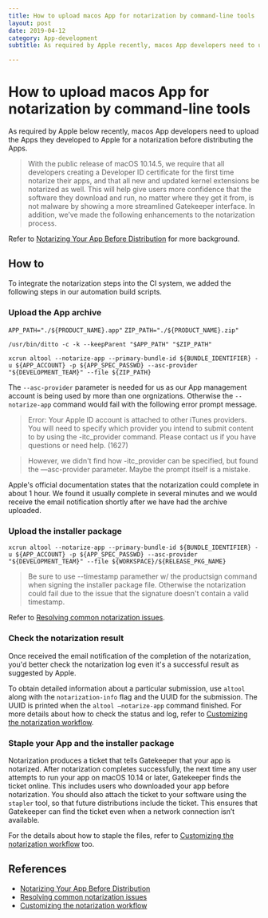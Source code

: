 ```yaml
---
title: How to upload macos App for notarization by command-line tools
layout: post
date: 2019-04-12
category: App-development
subtitle: As required by Apple recently, macos App developers need to upload the Apps they developed to Apple for a notarization.

---
```


# How to upload macos App for notarization by command-line tools

As required by Apple below recently, macos App developers need to upload the Apps they developed to Apple for a notarization before distributing the Apps. 



> With the public release of macOS 10.14.5, we require that all developers creating a Developer ID certificate for the first time notarize their apps, and that all new and updated kernel extensions be notarized as well. This will help give users more confidence that the software they download and run, no matter where they get it from, is not malware by showing a more streamlined Gatekeeper interface. In addition, we’ve made the following enhancements to the notarization process.

Refer to [Notarizing Your App Before Distribution](https://developer.apple.com/documentation/security/notarizing_your_app_before_distribution) for more background. 

## How to

To integrate the notarization steps into the CI system, we added the following steps in our automation build scripts.

### Upload the App archive 




`APP_PATH="./${PRODUCT_NAME}.app"`
`ZIP_PATH="./${PRODUCT_NAME}.zip"`

`/usr/bin/ditto -c -k --keepParent "$APP_PATH" "$ZIP_PATH"`

`xcrun altool --notarize-app --primary-bundle-id ${BUNDLE_IDENTIFIER} -u ${APP_ACCOUNT} -p ${APP_SPEC_PASSWD} --asc-provider "${DEVELOPMENT_TEAM}" --file ${ZIP_PATH}`


The `--asc-provider` parameter is needed for us as our App management account is being used by more than one orgnizations. Otherwise the `--notarize-app` command would fail with the following error prompt message. 


> Error: Your Apple ID account is attached to other iTunes providers. You will need to specify which provider you intend to submit content to by using the -itc_provider command. Please contact us if you have questions or need help. (1627)

> However, we didn't find how -itc_provider can be specified, but found the —asc-provider parameter. Maybe the prompt itself is a mistake.

Apple's official documentation states that the notarization could complete in about 1 hour. We found it usually complete in several minutes and we would receive the email notification shortly after we have had the archive uploaded.

### Upload the installer package



`xcrun altool --notarize-app --primary-bundle-id ${BUNDLE_IDENTIFIER} -u ${APP_ACCOUNT} -p ${APP_SPEC_PASSWD} --asc-provider "${DEVELOPMENT_TEAM}" --file ${WORKSPACE}/${RELEASE_PKG_NAME}`

> Be sure to use --timestamp paramether w/ the productsign command when signing the installer package file. Otherwise the notarization could fail due to the issue that the signature doesn't contain a valid timestamp. 

Refer to [Resolving common notarization issues](https://developer.apple.com/documentation/security/notarizing_your_app_before_distribution/resolving_common_notarization_issues).

### Check the notarization result

Once received the email notification of the completion of the notarization, you'd better check the notarization log  even it's a successful result as suggested by Apple. 

To obtain detailed information about a particular submission, use `altool` along with the `notarization-info` flag and the UUID for the submission. The UUID is printed when the `altool —notarize-app` command finished. For more details about how to check the status and log, refer to [Customizing the notarization workflow]( https://developer.apple.com/documentation/security/notarizing_your_app_before_distribution/customizing_the_notarization_workflow#3087732 ). 

### Staple your App and the installer package

Notarization produces a ticket that tells Gatekeeper that your app is notarized. After notarization completes successfully, the next time any user attempts to run your app on macOS 10.14 or later, Gatekeeper finds the ticket online. This includes users who downloaded your app before notarization. You should also attach the ticket to your software using the `stapler` tool, so that future distributions include the ticket. This ensures that Gatekeeper can find the ticket even when a network connection isn’t available. 

For the details about how to staple the files, refer to [Customizing the notarization workflow]( https://developer.apple.com/documentation/security/notarizing_your_app_before_distribution/customizing_the_notarization_workflow#3087732 ) too. 

## References

- [Notarizing Your App Before Distribution](https://developer.apple.com/documentation/security/notarizing_your_app_before_distribution) 
- [Resolving common notarization issues]( https://developer.apple.com/documentation/security/notarizing_your_app_before_distribution/resolving_common_notarization_issues)
- [Customizing the notarization workflow]( https://developer.apple.com/documentation/security/notarizing_your_app_before_distribution/customizing_the_notarization_workflow#3087732 )
